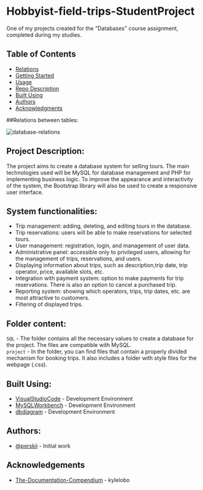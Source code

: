 # Hobbyist-field-trips-StudentProject
One of my projects created for the "Databases" course assignment, completed during my studies.

## Table of Contents
+ [Relations](#relations_between_tables)
+ [Getting Started](#project_description)
+ [Usage](#system_functionalities)
+ [Repo Description](#folder_content)
+ [Built Using](#built_using)
+ [Authors](#authors)
+ [Acknowledgments](#acknowledgement)


##Relations between tables:<a name = "relations_between_tables"></a>

![database-relations](https://user-images.githubusercontent.com/86572700/232116873-90695a86-277a-42ef-828a-70c8625f43f9.png)

## Project Description:<a name = "project_description"></a>

The project aims to create a database system for selling tours. The main technologies used will be MySQL for database management and PHP for implementing business logic. To improve the appearance and interactivity of the system, the Bootstrap library will also be used to create a responsive user interface.

## System functionalities:<a name = "system_functionalities"></a>

- Trip management: adding, deleting, and editing tours in the database.
- Trip reservations: users will be able to make reservations for selected tours.
- User management: registration, login, and management of user data.
- Administrative panel: accessible only to privileged users, allowing for the management of trips, reservations, and users.
- Displaying information about trips, such as description,trip date, trip operator, price, available slots, etc.
- Integration with payment system: option to make payments for trip reservations. There is also an option to cancel a purchased trip.
- Reporting system: showing which operators, trips, trip dates, etc. are most attractive to customers.
- Filtering of displayed trips.

## Folder content:<a name = "folder_content"></a>

`SQL` - The folder contains all the necessary values to create a database for the project. The files are compatible with MySQL.
<br>
`project` - In the folder, you can find files that contain a properly divided mechanism for booking trips. It also includes a folder with style files for the webpage (.css).

## Built Using:<a name = "built_using"></a>
- [VisualStudioCode](https://code.visualstudio.com/)  - Development Environment
- [MySQLWorkbench](https://www.mysql.com/products/workbench) - Development Environment
- [dbdiagram](https://dbdiagram.io/home) - Development Environment
## Authors:
- [@perskii](https://github.com/perskii) - Initial work

## Acknowledgements <a name = "acknowledgement"></a>
- [The-Documentation-Compendium](https://github.com/kylelobo/The-Documentation-Compendium) - kylelobo
